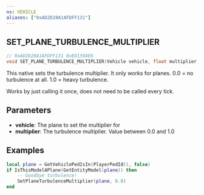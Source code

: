 ```yaml
---
ns: VEHICLE
aliases: ["0xAD2D28A1AFDFF131"]
---
```

## SET_PLANE_TURBULENCE_MULTIPLIER

```c
// 0xAD2D28A1AFDFF131 0xED159AE6
void SET_PLANE_TURBULENCE_MULTIPLIER(Vehicle vehicle, float multiplier);
```

This native sets the turbulence multiplier. It only works for planes.
0.0 = no turbulence at all.
1.0 = heavy turbulence.

Works by just calling it once, does not need to be called every tick.

## Parameters
* **vehicle**: The plane to set the multiplier for
* **multiplier**: The turbulence multiplier. Value between 0.0 and 1.0

## Examples
```lua
local plane = GetVehiclePedIsIn(PlayerPedId(), false)
if IsThisModelAPlane(GetEntityModel(plane)) then
    -- Goodbye turbulence!
    SetPlaneTurbulenceMultiplier(plane, 0.0)
end
```
